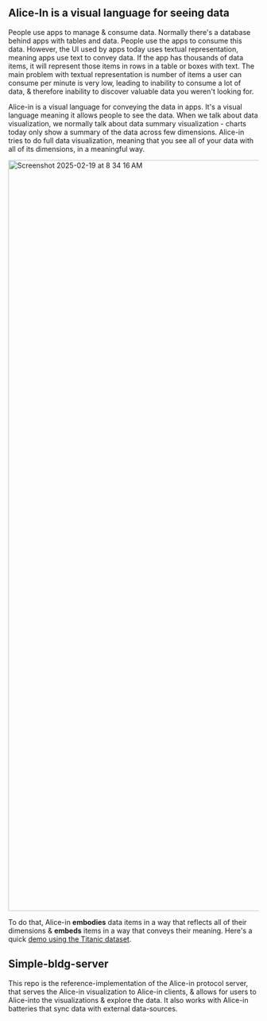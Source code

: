 ## Alice-In is a visual language for seeing data

People use apps to manage & consume data. Normally there's a database behind apps with tables and data. People use the apps to consume this data. However, the UI used by apps today uses textual representation, meaning apps use text to convey data. If the app has thousands of data items, it will represent those items in rows in a table or boxes with text. The main problem with textual representation is number of items a user can consume per minute is very low, leading to inability to consume a lot of data, & therefore inability to discover valuable data you weren't looking for. 

Alice-in is a visual language for conveying the data in apps. It's a visual language meaning it allows people to see the data. When we talk about data visualization, we normally talk about data summary visualization - charts today only show a summary of the data across few dimensions. Alice-in tries to do full data visualization, meaning that you see all of your data with all of its dimensions, in a meaningful way.

<img width="1512" alt="Screenshot 2025-02-19 at 8 34 16 AM" src="https://github.com/user-attachments/assets/618691ff-e74b-4890-b084-b913969b1e55" />


To do that, Alice-in **embodies** data items in a way that reflects all of their dimensions & **embeds** items in a way that conveys their meaning. Here's a quick [demo using the Titanic dataset](https://www.youtube.com/watch?v=sUbdJN_OJpI).


## Simple-bldg-server

This repo is the reference-implementation of the Alice-in protocol server, that serves the Alice-in visualization to Alice-in clients, & allows for users to Alice-into the visualizations & explore the data. It also works with Alice-in batteries that sync data with external data-sources.
